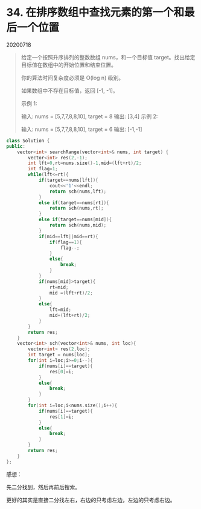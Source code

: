 # 34. 在排序数组中查找元素的第一个和最后一个位置

20200718

> 给定一个按照升序排列的整数数组 nums，和一个目标值 target。找出给定目标值在数组中的开始位置和结束位置。
>
> 你的算法时间复杂度必须是 O(log n) 级别。
>
> 如果数组中不存在目标值，返回 [-1, -1]。
>
> 示例 1:
> 
> 输入: nums = [5,7,7,8,8,10], target = 8
> 输出: [3,4]
> 示例 2:
> 
>输入: nums = [5,7,7,8,8,10], target = 6
> 输出: [-1,-1]

```c++
class Solution {
public:
    vector<int> searchRange(vector<int>& nums, int target) {
        vector<int> res(2,-1);
        int lft=0,rt=nums.size()-1,mid=(lft+rt)/2;
        int flag=1;
        while(lft<=rt){
            if(target==nums[lft]){
                cout<<'1'<<endl;
                return sch(nums,lft);
            }
            else if(target==nums[rt]){
                return sch(nums,rt);
            }
            else if(target==nums[mid]){
                return sch(nums,mid);
            }
            if(mid==lft||mid==rt){
                if(flag==1){
                    flag--;
                }
                else{
                    break;
                }
            }
            if(nums[mid]>target){
                rt=mid;
                mid =(lft+rt)/2;
            }
            else{
                lft=mid;
                mid=(lft+rt)/2;
            }
        }
        return res;
    }
    vector<int> sch(vector<int>& nums, int loc){
        vector<int> res(2,loc);
        int target = nums[loc];
        for(int i=loc;i>=0;i--){
            if(nums[i]==target){
                res[0]=i;
            }
            else{
                break;
            }
        }
        for(int i=loc;i<nums.size();i++){
            if(nums[i]==target){
                res[1]=i;
            }
            else{
                break;
            }
        }
        return res;
    }
};
```

感想：

先二分找到，然后再前后搜索。

更好的其实是直接二分找左右，右边的只考虑左边，左边的只考虑右边。